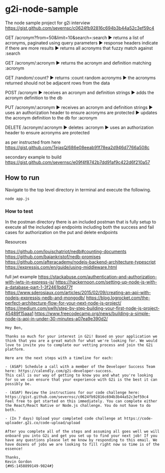 # g2i-node-sample
The node sample project for g2i interview
https://gist.github.com/severnsc/c0624fb92816c694b3b44a52c3ef59c4

GET /acronym?from=50&limit=10&search=:search
▶ returns a list of acronyms, paginated using query parameters
▶ response headers indicate if there are more results
▶ returns all acronyms that fuzzy match against :search

GET /acronym/:acronym
▶ returns the acronym and definition matching :acronym

GET /random/:count?
▶ returns :count random acronyms
▶ the acronyms returned should not be adjacent rows from the data

POST /acronym
▶ receives an acronym and definition strings
▶ adds the acronym definition to the db

PUT /acronym/:acronym
▶ receives an acronym and definition strings
▶ uses an authorization header to ensure acronyms are protected
▶ updates the acronym definition to the db for :acronym

DELETE /acronym/:acronym
▶ deletes :acronym
▶ uses an authorization header to ensure acronyms are protected

as per instructed from here https://gist.github.com/TejasQ/686e08eeab91f78ea2d946d7766a508c

secondary example to build https://gist.github.com/severnsc/e09f4f8742b7dd91af9c422d6f210a57

## How to run
Navigate to the top level directory in terminal and execute the following.
```
node app.js
```

### How to test
In the postman directory there is an included postman that is fully
setup to execute all the included api endpoints including both the
success and fail cases for authorization on the put and delete
endpoints

Resources

https://github.com/louischatriot/nedb#counting-documents
https://github.com/bajankristof/nedb-promises
https://github.com/afteracademy/nodejs-backend-architecture-typescript
https://expressjs.com/en/guide/using-middleware.html

full jwt example
https://stackabuse.com/authentication-and-authorization-with-jwts-in-express-js/
https://hackernoon.com/setting-up-node-js-with-a-database-part-1-3f2461bdd77f
https://www.sderosiaux.com/articles/2015/02/09/creating-an-api-with-nodejs-expressjs-nedb-and-mongodb/
https://blog.logrocket.com/the-perfect-architecture-flow-for-your-next-node-js-project/
https://medium.com/swlh/step-by-step-building-your-first-node-js-project-45489f15aaa1
https://www.freecodecamp.org/news/building-a-simple-node-js-api-in-under-30-minutes-a07ea9e390d2/

```
Hey Ben, 

Thanks so much for your interest in G2i! Based on your application we think that you are a great match for what we're looking for. We would love to invite you to complete our vetting process and join the G2i platform. 

Here are the next steps with a timeline for each: 

- (ASAP) Schedule a call with a member of the Developer Success Team here: https://calendly.com/g2i-developer-success. 
This call is our way of getting to know you and what you're looking for so we can ensure that your experience with G2i is the best it can possibly be. 

- (ASAP) Review the instructions for our code challenge here: https://gist.github.com/severnsc/c0624fb92816c694b3b44a52c3ef59c4 
Feel free to get started on this immediately. You can complete either the React/React Native or Node.js challenge. You do not have to do both. 

- (In 7 days) Upload your completed code challenge at https://code-uploader.g2i.co/code-upload/upload 

After you complete all of the steps and assuming all goes well we will onboard you into G2i and get you set up to find your next job! If you have any questions please let me know by responding to this email. We have dozens of jobs we are looking to fill right now so time is of the essence! 

Thanks, 
Kevin Gordon
{#HS:1458899149-9824#}   
```